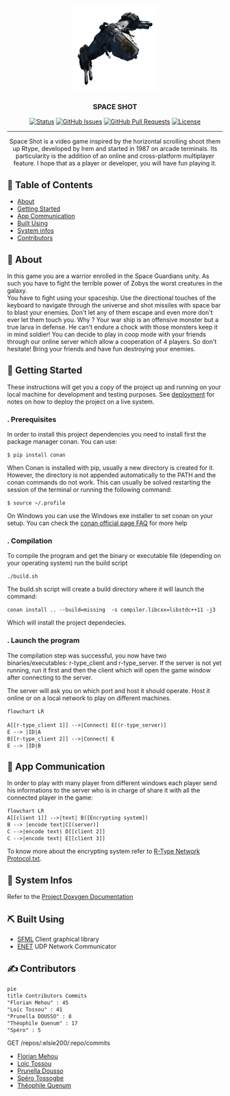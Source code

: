 <p align="center">
  <a href="" rel="noopener">
 <img width=200px height=200px src="assets/logo/logo.png" alt="Project logo"></a>
</p>

<h3 align="center">SPACE SHOT</h3>

<div align="center">

[![Status](https://img.shields.io/badge/status-active-success.svg)]()
[![GitHub Issues](https://img.shields.io/github/issues/kylelobo/The-Documentation-Compendium.svg)](https://github.com/kylelobo/The-Documentation-Compendium/issues)
[![GitHub Pull Requests](https://img.shields.io/github/issues-pr/kylelobo/The-Documentation-Compendium.svg)](https://github.com/kylelobo/The-Documentation-Compendium/pulls)
[![License](https://img.shields.io/badge/license-MIT-blue.svg)](/LICENSE)

</div>

---

<p align="center"> Space Shot is a video game inspired by the horizontal scrolling shoot them up Rtype, developed by Irem and started in 1987 on arcade terminals. Its particularity is the addition of an online and cross-platform multiplayer feature. I hope that as a player or developer, you will have fun playing it.
    <br>

</p>

## 📝 Table of Contents

- [About](#about)
- [Getting Started](#getting_started)
- [App Communication](#comm)
- [Built Using](#built_using)
- [System infos](#system_infos)
- [Contributors](#authors)

## 🧐 About <a name = "about"></a>

In this game you are a warrior enrolled in the Space Guardians unity. As such you have to fight the terrible power of Zobys the worst creatures in the galaxy.<br>
You have to fight using your spaceship. Use the directional touches of the keyboard to navigate through the universe and shot missiles with space bar to blast your enemies. Don't let any of them escape and even more don't ever let them touch you. Why ? Your war ship is an offensive monster but a true larva in defense. He can't endure a chock with those monsters keep it in mind soldier!
You can decide to play in coop mode with your friends through our online server which allow a cooperation of 4 players. So don't hesitate! Bring your friends and have fun destroying your enemies.

## 🏁 Getting Started <a name = "getting_started"></a>

These instructions will get you a copy of the project up and running on your local machine for development and testing purposes. See [deployment](#deployment) for notes on how to deploy the project on a live system.


### . Prerequisites


In order to install this project dependencies you need to install first the package manager conan.
You can use:

```
$ pip install conan

```

When Conan is installed with pip, usually a new directory is created for it. However, the directory is not appended automatically to the PATH and the conan commands do not work. This can usually be solved restarting the session of the terminal or running the following command:

```
$ source ~/.profile

```

On Windows you can use the Windows exe installer to set conan on your setup.
You can check the [conan official page FAQ](https://docs.conan.io/en/1.46/installation.html) for more help


### . Compilation


To compile the program and get the binary or executable file (depending on your operating system)
run the build script

```
./build.sh
```

The build.sh script will create a build directory where it will launch the command:

```
conan install .. --build=missing  -s compiler.libcxx=libstdc++11 -j3
```
Which will install the project dependecies.


### . Launch the program


The compilation step was successful, you now have two binaries/executables:
r-type_client and r-type_server.
If the server is not yet running, run it first and then the client which will open the game window after connecting to the server.

The server will ask you on which port and host it should operate. Host it online or on a local network to play on different machines.

```mermaid
flowchart LR

A[[r-type_client 1]] -->|Connect| E[(r-type_server)]
E --> |ID|A
B[[r-type_client 2]] -->|Connect| E
E --> |ID|B
```

## 🎈 App Communication <a name="comm"></a>


In order to play with many player from different windows each player send his informations to the server who is in charge of share it with all the connected player in the game:

```mermaid
flowchart LR
A[[client 1]] -->|text| B([Encrypting system])
B --> |encode text|C[(server)]
C -->|encode text| D[[client 2]]
C -->|encode text| E[[client 3]]
```

To know more about the encrypting system refer to <a href="https://github.com/EpitechPromo2025/B-CPP-500-COT-5-1-rtype-prunella.dousso/blob/master/R-Type%20Network%20Protocol.txt">R-Type Network Protocol.txt</a>.

## 🚀 System Infos <a name = "system_info"></a>

Refer to the <a href="https://seaborne-compressio.000webhostapp.com/html/annotated.html">Project Doxygen Documentation</a>

## ⛏️ Built Using <a name = "built_using"></a>

- [SFML](https://www.sfml-dev.org/) Client graphical library
- [ENET](http://enet.bespin.org/) UDP Network Communicator

## ✍️ Contributors <a name = "authors"></a>

```mermaid
pie
title Contributors Commits
"Florian Mehou" : 45
"Loïc Tossou" : 41
"Prunella DOUSSO" : 8
"Théophile Quenum" : 17
"Spéro" : 5
```
GET /repos/:elsie200/:repo/commits
- [Florian Mehou](https://github.com/FlorianHNQC)
- [Loïc Tossou](https://github.com/loictossou2004)
- [Prunella Dousso](https://github.com/elsie200)
- [Spéro Tossogbe](https://github.com/spero2003)
- [Théophile Quenum](https://github.com/sergie11)
